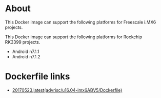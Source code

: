 # About
This Docker image can support the following platforms for Freescale i.MX6 projects.

This Docker image can support the following platforms for Rockchip RK3399 projects.

- Android n7.1.1
- Android n7.1.2

# Dockerfile links
- [20170523](https://github.com/ADVANTECH-Corp/docker-images/blob/20170523/advrisc/u16.04-imx6ABV5/Dockerfile),[latest(advrisc/u16.04-imx6ABV5/Dockerfile)](https://github.com/ADVANTECH-Corp/docker-images/blob/u16.04-imx6ABV5/advrisc/u16.04-imx6ABV5/Dockerfile)

